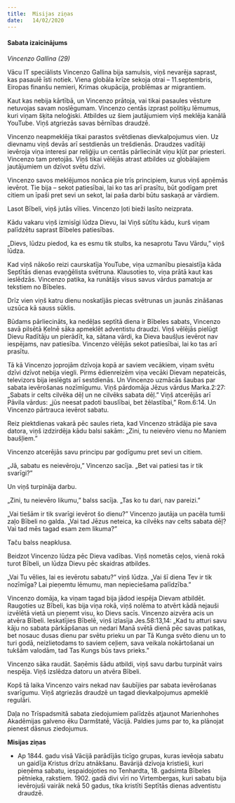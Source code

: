 ```yaml
---
title:  Misijas ziņas
date:   14/02/2020
---
```


#### Sabata izaicinājums

_Vincenzo Gallina (29)_

Vācu IT speciālists Vincenzo Gallina bija samulsis, viņš nevarēja saprast, kas pasaulē īsti notiek. Viena globāla krīze sekoja otrai – 11.septembris, Eiropas finanšu nemieri, Krimas okupācija, problēmas ar migrantiem. 

Kaut kas nebija kārtībā, un Vincenzo prātoja, vai tikai pasaules vēsture netuvojas savam noslēgumam. Vincenzo centās izprast politiķu lēmumus, kuri viņam šķita neloģiski. Atbildes uz šiem jautājumiem viņš meklēja kanālā YouTube. Viņš atgriezās savas bērnības draudzē. 

Vincenzo neapmeklēja tikai parastos svētdienas dievkalpojumus vien. Uz dievnamu viņš devās arī sestdienās un trešdienās. Draudzes vadītāji ievēroja viņa interesi par reliģiju un centās pārliecināt viņu kļūt par priesteri. Vincenzo tam pretojās. Viņš tikai vēlējās atrast atbildes uz globālajiem jautājumiem un dzīvot svētu dzīvi.

Vincenzo savos meklējumos nonāca pie trīs principiem, kurus viņš apņēmās ievērot. Tie bija – sekot patiesībai, lai ko tas arī prasītu, būt godīgam pret citiem un īpaši pret sevi un sekot, lai paša darbi būtu saskaņā ar vārdiem. 

Lasot Bībeli, viņš jutās vīlies. Vincenzo ļoti bieži lasīto neizprata. 

Kādu vakaru viņš izmisīgi lūdza Dievu, lai Viņš sūtītu kādu, kurš viņam palīdzētu saprast Bībeles patiesības. 

„Dievs, lūdzu piedod, ka es esmu tik stulbs, ka nesaprotu Tavu Vārdu,” viņš lūdza. 

Kad viņš nākošo reizi caurskatīja YouTube, viņa uzmanību piesaistīja kāda Septītās dienas evaņģēlista svētruna. Klausoties to, viņa prātā kaut kas ieslēdzās. Vincenzo patika, ka runātājs visus savus vārdus pamatoja ar tekstiem no Bībeles. 

Drīz vien viņš katru dienu noskatījās piecas svētrunas un jaunās zināšanas uzsūca kā sauss sūklis. 

Būdams pārliecināts, ka nedēļas septītā diena ir Bībeles sabats, Vincenzo savā pilsētā Ķelnē sāka apmeklēt adventistu draudzi. Viņš vēlējās pielūgt Dievu Radītāju un pierādīt, ka, sātana vārdi, ka Dieva baušļus ievērot nav iespējams, nav patiesība. Vincenzo vēlējās sekot patiesībai, lai ko tas arī prasītu.

Tā kā Vincenzo joprojām dzīvoja kopā ar saviem vecākiem, viņam svētu dzīvi dzīvot nebija viegli. Pirms ēdienreizēm viņa vecāki Dievam nepateicās, televizors bija ieslēgts arī sestdienās. Un Vincenzo uzmācās šaubas par sabata ievērošanas nozīmīgumu. Viņš pārdomāja Jēzus vārdus Marka.2:27: „Sabats ir celts cilvēka dēļ un ne cilvēks sabata dēļ.” Viņš atcerējās arī Pāvila vārdus: „jūs neesat padoti bauslībai, bet žēlastībai,” Rom.6:14. Un Vincenzo pārtrauca ievērot sabatu.

Reiz piektdienas vakarā pēc saules rieta, kad Vincenzo strādāja pie sava datora, viņš izdzirdēja kādu balsi sakām: „Zini, tu neievēro vienu no Maniem baušļiem.” 

Vincenzo atcerējās savu principu par godīgumu pret sevi un citiem. 

„Jā, sabatu es neievēroju,” Vincenzo sacīja. „Bet vai patiesi tas ir tik svarīgi?” 

Un viņš turpināja darbu. 

„Zini, tu neievēro likumu,” balss sacīja. „Tas ko tu dari, nav pareizi.” 

„Vai tiešām ir tik svarīgi ievērot šo dienu?” Vincenzo jautāja un pacēla tumši zaļo Bībeli no galda. „Vai tad Jēzus neteica, ka cilvēks nav celts sabata dēļ? Vai tad mēs tagad esam zem likuma?” 

Taču balss neapklusa.

Beidzot Vincenzo lūdza pēc Dieva vadības. Viņš nometās ceļos, vienā rokā turot Bībeli, un lūdza Dievu pēc skaidras atbildes. 

„Vai Tu vēlies, lai es ievērotu sabatu?” viņš lūdza. „Vai šī diena Tev ir tik nozīmīga? Lai pieņemtu lēmumu, man nepieciešama palīdzība.” 

Vincenzo domāja, ka viņam tagad bija jādod iespēja Dievam atbildēt. Raugoties uz Bībeli, kas bija viņa rokā, viņš nolēma to atvērt kādā nejauši izvēlētā vietā un pieņemt visu, ko Dievs sacīs. Vincenzo aizvēra acis un atvēra Bībeli. Ieskatījies Bībelē, viņš izlasīja Jes.58:13,14: „Kad tu atturi savu kāju no sabata pārkāpšanas un nedari Manā svētā dienā pēc savas patikas, bet nosauc dusas dienu par svētu prieku un par Tā Kunga svēto dienu un to turi godā, neizlietodams to saviem ceļiem, sava veikala nokārtošanai un tukšām valodām, tad Tas Kungs būs tavs prieks.” 

Vincenzo sāka raudāt. Saņēmis šādu atbildi, viņš savu darbu turpināt vairs nespēja. Viņš izslēdza datoru un atvēra Bībeli. 

Kopš tā laika Vincenzo vairs nekad nav šaubījies par sabata ievērošanas svarīgumu. Viņš atgriezās draudzē un tagad dievkalpojumus apmeklē regulāri. 

Daļa no Trīspadsmitā sabata ziedojumiem palīdzēs atjaunot Marienhohes Akadēmijas galveno ēku Darmštatē, Vācijā. Paldies jums par to, ka plānojat pienest dāsnus ziedojumus.

**Misijas ziņas**

- Ap 1844. gadu visā Vācijā parādījās ticīgo grupas, kuras ievēoja sabatu un gaidīja Kristus drīzu atnākšanu. Bavārijā dzīvoja kristieši, kuri pieņēma sabatu, iespaidojoties no Tenhardta, 18. gadsimta Bībeles pētnieka, rakstiem. 1902. gadā divi vīri no Virtembergas, kuri sabatu bija ievērojuši vairāk nekā 50 gadus, tika kristīti Septītās dienas adventistu draudzē.